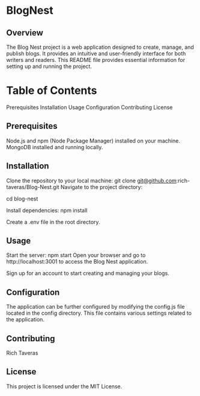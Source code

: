 # BlogNest

## Overview
The Blog Nest project is a web application designed to create, manage, and publish blogs. It provides an intuitive and user-friendly interface for both writers and readers. This README file provides essential information for setting up and running the project.

# Table of Contents
Prerequisites
Installation
Usage
Configuration
Contributing
License

## Prerequisites
Node.js and npm (Node Package Manager) installed on your machine.
MongoDB installed and running locally.

## Installation
Clone the repository to your local machine:
git clone git@github.com:rich-taveras/Blog-Nest.git
Navigate to the project directory:

cd blog-nest

Install dependencies:
npm install

Create a .env file in the root directory.

##  Usage
Start the server:
npm start
Open your browser and go to http://localhost:3001 to access the Blog Nest application.

Sign up for an account to start creating and managing your blogs.

## Configuration
The application can be further configured by modifying the config.js file located in the config directory. This file contains various settings related to the application.

## Contributing
Rich Taveras

## License
This project is licensed under the MIT License.